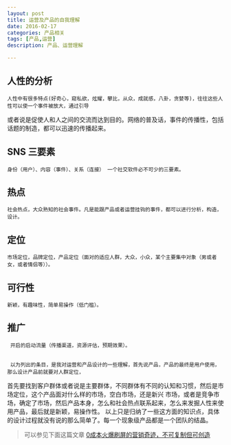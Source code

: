 ```yaml
---
layout: post
title: 运营及产品的自我理解
date: 2016-02-17
categories: 产品相关
tags: [产品,运营]
description: 产品、运营理解

---
```


## 人性的分析

	人性中有很多特点(好奇心，窥私欲，炫耀，攀比，从众，成就感，八卦，贪婪等)，往往这些人性可以使一个事件被放大，通过引导
或者说是促使人和人之间的交流而达到目的。网络的普及话，事件的传播性，包括话题的制造，都可以迅速的传播起来。

## SNS 三要素

	身份（用户）、内容（事件）、关系（连接） 一个社交软件必不可少的三要素。

## 热点

	社会热点，大众熟知的社会事件。凡是能跟产品或者运营挂钩的事件，都可以进行分析，构造，设计。

## 定位

	市场定位，品牌定位，产品定位（面对的适应人群，大众，小众，某个主要集中对象（男或者女，或者情侣等））。

## 可行性

	新颖，有趣味性，简单易操作（低门槛）。

## 推广

     开启的启动流量（传播渠道，资源评估，预期效果）。
     

     以为列出的条目，是我对运营和产品设计的一些理解，首先说产品，产品的最终是用户使用，那么设计产品前就要对人群定位，
首先要找到客户群体或者说是主要群体，不同群体有不同的认知和习惯，然后是市场定位，这个产品面对什么样的市场，空白市场，还是新兴
市场，或者是竞争市场，确定了市场，然后产品本身，怎么和社会热点联系起来，怎么来发掘人性来使用产品，最后就是新颖，易操作性。
以上只是归纳了一些这方面的知识点，具体的设计过程就没有说的那么简单了。每一个现象级产品都是一个团队的结晶。


>可以参见下面这篇文章
    [0成本火爆刷屏的营销奇迹，不可复制但可创造](http://www.yixieshi.com/it/23504.html)